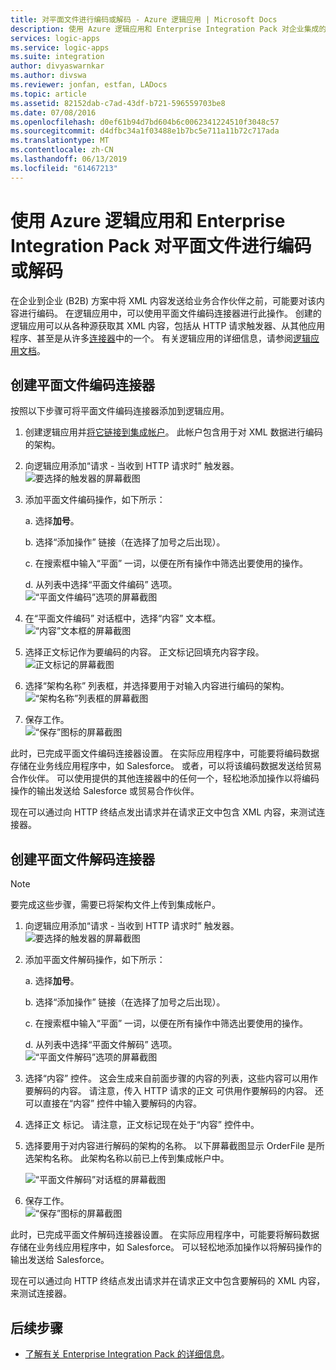 ```yaml
---
title: 对平面文件进行编码或解码 - Azure 逻辑应用 | Microsoft Docs
description: 使用 Azure 逻辑应用和 Enterprise Integration Pack 对企业集成的平面文件进行编码或解码
services: logic-apps
ms.service: logic-apps
ms.suite: integration
author: divyaswarnkar
ms.author: divswa
ms.reviewer: jonfan, estfan, LADocs
ms.topic: article
ms.assetid: 82152dab-c7ad-43df-b721-596559703be8
ms.date: 07/08/2016
ms.openlocfilehash: d0ef61b94d7bd604b6c0062341224510f3048c57
ms.sourcegitcommit: d4dfbc34a1f03488e1b7bc5e711a11b72c717ada
ms.translationtype: MT
ms.contentlocale: zh-CN
ms.lasthandoff: 06/13/2019
ms.locfileid: "61467213"
---
```

# <a name="encode-or-decode-flat-files-with-azure-logic-apps-and-enterprise-integration-pack"></a>使用 Azure 逻辑应用和 Enterprise Integration Pack 对平面文件进行编码或解码

在企业到企业 (B2B) 方案中将 XML 内容发送给业务合作伙伴之前，可能要对该内容进行编码。 在逻辑应用中，可以使用平面文件编码连接器进行此操作。 创建的逻辑应用可以从各种源获取其 XML 内容，包括从 HTTP 请求触发器、从其他应用程序、甚至是从许多[连接器](../connectors/apis-list.md)中的一个。 有关逻辑应用的详细信息，请参阅[逻辑应用文档](logic-apps-overview.md "了解有关逻辑应用的详细信息")。  

## <a name="create-the-flat-file-encoding-connector"></a>创建平面文件编码连接器
按照以下步骤可将平面文件编码连接器添加到逻辑应用。

1. 创建逻辑应用并[将它链接到集成帐户](logic-apps-enterprise-integration-accounts.md "了解如何将集成帐户链接到逻辑应用")。 此帐户包含用于对 XML 数据进行编码的架构。  
1. 向逻辑应用添加“请求 - 当收到 HTTP 请求时”  触发器。  
   ![要选择的触发器的屏幕截图](./media/logic-apps-enterprise-integration-b2b/flatfile-1.png)    
1. 添加平面文件编码操作，如下所示：
   
    a. 选择**加号**。
   
    b. 选择“添加操作”  链接（在选择了加号之后出现）。
   
    c. 在搜索框中输入“平面”  一词，以便在所有操作中筛选出要使用的操作。
   
    d. 从列表中选择“平面文件编码”  选项。   
   ![“平面文件编码”选项的屏幕截图](media/logic-apps-enterprise-integration-flatfile/flatfile-2.png)   
1. 在“平面文件编码”  对话框中，选择“内容”  文本框。  
   ![“内容”文本框的屏幕截图](media/logic-apps-enterprise-integration-flatfile/flatfile-3.png)  
1. 选择正文标记作为要编码的内容。 正文标记回填充内容字段。     
   ![正文标记的屏幕截图](media/logic-apps-enterprise-integration-flatfile/flatfile-4.png)  
1. 选择“架构名称”  列表框，并选择要用于对输入内容进行编码的架构。    
   ![“架构名称”列表框的屏幕截图](media/logic-apps-enterprise-integration-flatfile/flatfile-5.png)  
1. 保存工作。   
   ![“保存”图标的屏幕截图](media/logic-apps-enterprise-integration-flatfile/flatfile-6.png)  

此时，已完成平面文件编码连接器设置。 在实际应用程序中，可能要将编码数据存储在业务线应用程序中，如 Salesforce。 或者，可以将该编码数据发送给贸易合作伙伴。 可以使用提供的其他连接器中的任何一个，轻松地添加操作以将编码操作的输出发送给 Salesforce 或贸易合作伙伴。

现在可以通过向 HTTP 终结点发出请求并在请求正文中包含 XML 内容，来测试连接器。  

## <a name="create-the-flat-file-decoding-connector"></a>创建平面文件解码连接器

> [!NOTE]
> 要完成这些步骤，需要已将架构文件上传到集成帐户。

1. 向逻辑应用添加“请求 - 当收到 HTTP 请求时”  触发器。  
   ![要选择的触发器的屏幕截图](./media/logic-apps-enterprise-integration-b2b/flatfile-1.png)    
1. 添加平面文件解码操作，如下所示：
   
    a. 选择**加号**。
   
    b. 选择“添加操作”  链接（在选择了加号之后出现）。
   
    c. 在搜索框中输入“平面”  一词，以便在所有操作中筛选出要使用的操作。
   
    d. 从列表中选择“平面文件解码”  选项。   
   ![“平面文件解码”选项的屏幕截图](media/logic-apps-enterprise-integration-flatfile/flatfile-2.png)   
1. 选择“内容”  控件。 这会生成来自前面步骤的内容的列表，这些内容可以用作要解码的内容。 请注意，传入 HTTP 请求的正文  可供用作要解码的内容。 还可以直接在“内容”  控件中输入要解码的内容。     
1. 选择正文  标记。 请注意，正文标记现在处于“内容”  控件中。
1. 选择要用于对内容进行解码的架构的名称。 以下屏幕截图显示 OrderFile  是所选架构名称。 此架构名称以前已上传到集成帐户中。
   
   ![“平面文件解码”对话框的屏幕截图](media/logic-apps-enterprise-integration-flatfile/flatfile-decode-1.png)    
1. 保存工作。  
   ![“保存”图标的屏幕截图](media/logic-apps-enterprise-integration-flatfile/flatfile-6.png)    

此时，已完成平面文件解码连接器设置。 在实际应用程序中，可能要将解码数据存储在业务线应用程序中，如 Salesforce。 可以轻松地添加操作以将解码操作的输出发送给 Salesforce。

现在可以通过向 HTTP 终结点发出请求并在请求正文中包含要解码的 XML 内容，来测试连接器。  

## <a name="next-steps"></a>后续步骤
* [了解有关 Enterprise Integration Pack 的详细信息](logic-apps-enterprise-integration-overview.md "了解 Enterprise Integration Pack")。  

